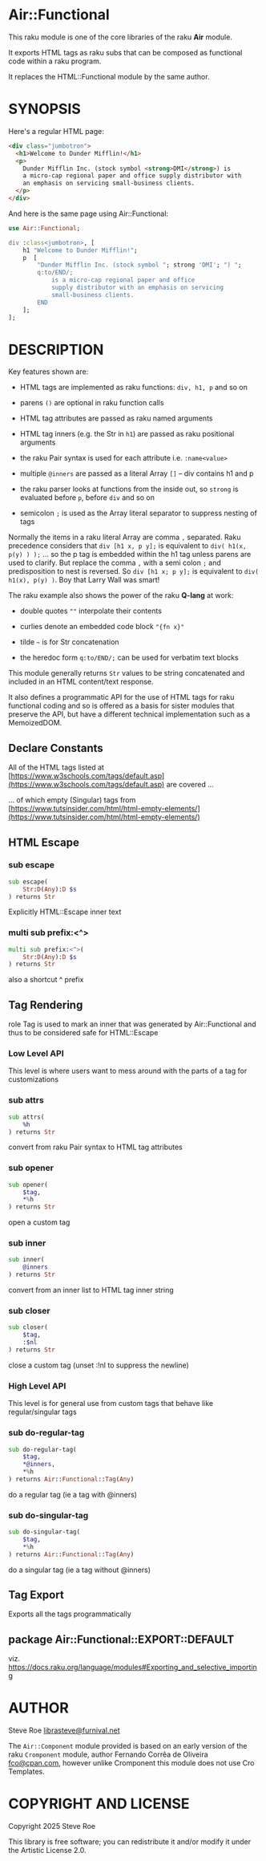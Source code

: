 Air::Functional
===============

This raku module is one of the core libraries of the raku **Air** module.

It exports HTML tags as raku subs that can be composed as functional code within a raku program.

It replaces the HTML::Functional module by the same author.

SYNOPSIS
========

Here's a regular HTML page:

```html
<div class="jumbotron">
  <h1>Welcome to Dunder Mifflin!</h1>
  <p>
    Dunder Mifflin Inc. (stock symbol <strong>DMI</strong>) is
    a micro-cap regional paper and office supply distributor with
    an emphasis on servicing small-business clients.
  </p>
</div>
```

And here is the same page using Air::Functional:

```raku
use Air::Functional;

div :class<jumbotron>, [
    h1 "Welcome to Dunder Mifflin!";
    p  [
        "Dunder Mifflin Inc. (stock symbol "; strong 'DMI'; ") ";
        q:to/END/;
            is a micro-cap regional paper and office
            supply distributor with an emphasis on servicing
            small-business clients.
        END
    ];
];
```

DESCRIPTION
===========

Key features shown are:

  * HTML tags are implemented as raku functions: `div, h1, p` and so on

  * parens `()` are optional in raku function calls

  * HTML tag attributes are passed as raku named arguments

  * HTML tag inners (e.g. the Str in `h1`) are passed as raku positional arguments

  * the raku Pair syntax is used for each attribute i.e. `:name<value>`

  * multiple `@inners` are passed as a literal Array `[]` – div contains h1 and p

  * the raku parser looks at functions from the inside out, so `strong` is evaluated before `p`, before `div` and so on

  * semicolon `;` is used as the Array literal separator to suppress nesting of tags

Normally the items in a raku literal Array are comma `,` separated. Raku precedence considers that `div [h1 x, p y];` is equivalent to `div( h1(x, p(y) ) );` … so the p tag is embedded within the h1 tag unless parens are used to clarify. But replace the comma `,` with a semi colon `;` and predisposition to nest is reversed. So `div [h1 x; p y];` is equivalent to `div( h1(x), p(y) )`. Boy that Larry Wall was smart!

The raku example also shows the power of the raku **Q-lang** at work:

  * double quotes `""` interpolate their contents

  * curlies denote an embedded code block `"{fn x}"`

  * tilde `~` is for Str concatenation

  * the heredoc form `q:to/END/;` can be used for verbatim text blocks

This module generally returns `Str` values to be string concatenated and included in an HTML content/text response.

It also defines a programmatic API for the use of HTML tags for raku functional coding and so is offered as a basis for sister modules that preserve the API, but have a different technical implementation such as a MemoizedDOM.

Declare Constants
-----------------

All of the HTML tags listed at [https://www.w3schools.com/tags/default.asp](https://www.w3schools.com/tags/default.asp) are covered ...

... of which empty (Singular) tags from [https://www.tutsinsider.com/html/html-empty-elements/](https://www.tutsinsider.com/html/html-empty-elements/)

HTML Escape
-----------

### sub escape

```raku
sub escape(
    Str:D(Any):D $s
) returns Str
```

Explicitly HTML::Escape inner text

### multi sub prefix:<^>

```raku
multi sub prefix:<^>(
    Str:D(Any):D $s
) returns Str
```

also a shortcut ^ prefix

Tag Rendering
-------------



role Tag is used to mark an inner that was generated by Air::Functional and thus to be considered safe for HTML::Escape

### Low Level API

This level is where users want to mess around with the parts of a tag for customizations

### sub attrs

```raku
sub attrs(
    %h
) returns Str
```

convert from raku Pair syntax to HTML tag attributes

### sub opener

```raku
sub opener(
    $tag,
    *%h
) returns Str
```

open a custom tag

### sub inner

```raku
sub inner(
    @inners
) returns Str
```

convert from an inner list to HTML tag inner string

### sub closer

```raku
sub closer(
    $tag,
    :$nl
) returns Str
```

close a custom tag (unset :!nl to suppress the newline)

### High Level API

This level is for general use from custom tags that behave like regular/singular tags

### sub do-regular-tag

```raku
sub do-regular-tag(
    $tag,
    *@inners,
    *%h
) returns Air::Functional::Tag(Any)
```

do a regular tag (ie a tag with @inners)

### sub do-singular-tag

```raku
sub do-singular-tag(
    $tag,
    *%h
) returns Air::Functional::Tag(Any)
```

do a singular tag (ie a tag without @inners)

Tag Export
----------

Exports all the tags programmatically

package Air::Functional::EXPORT::DEFAULT
----------------------------------------

viz. https://docs.raku.org/language/modules#Exporting_and_selective_importing

AUTHOR
======

Steve Roe <librasteve@furnival.net>

The `Air::Component` module provided is based on an early version of the raku `Cromponent` module, author Fernando Corrêa de Oliveira <fco@cpan.com>, however unlike Cromponent this module does not use Cro Templates.

COPYRIGHT AND LICENSE
=====================

Copyright 2025 Steve Roe

This library is free software; you can redistribute it and/or modify it under the Artistic License 2.0.

